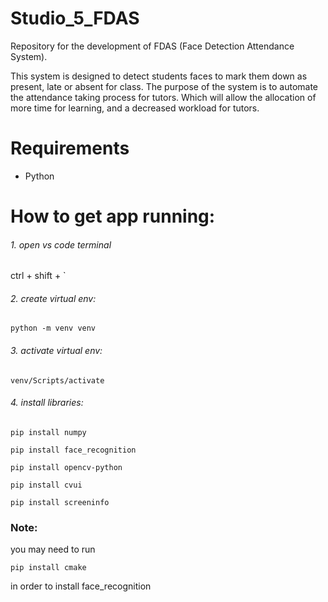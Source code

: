 # Studio_5_FDAS
Repository for the development of FDAS (Face Detection Attendance System).

This system is designed to detect students faces to mark them down as present, late or absent for class.
The purpose of the system is to automate the attendance taking process for tutors. Which will allow the allocation of more time for learning, and a decreased workload for tutors. 

# Requirements

- Python 

# How to get app running:
###### 1. open vs code terminal
ctrl + shift + `
###### 2. create virtual env: 
``` 
python -m venv venv 
```
###### 3. activate virtual env: 
``` 
venv/Scripts/activate 
```
###### 4. install libraries:
``` 
pip install numpy 
```
``` 
pip install face_recognition 
```
``` 
pip install opencv-python
```
``` 
pip install cvui
```
``` 
pip install screeninfo
```

### Note:
you may need to run
``` 
pip install cmake 
```
in order to install face_recognition
